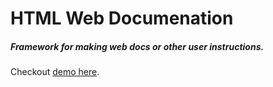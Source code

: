 # HTML Web Documenation
##### Framework for making web docs or other user instructions. 

Checkout [demo here](http://owldesign.github.io/webdocs/ "Webdocs").